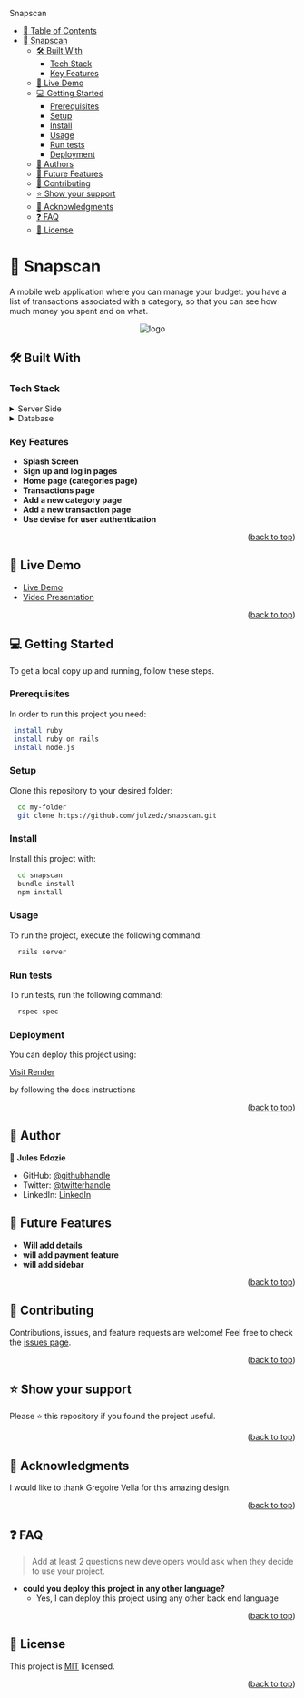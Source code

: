 <a name="readme-top"></a>

<!-- TABLE OF CONTENTS -->

 Snapscan
 
 - [📗 Table of Contents](#-table-of-contents)
- [📖 Snapscan ](#-snapscan-)
  - [🛠 Built With ](#-built-with-)
    - [Tech Stack ](#tech-stack-)
    - [Key Features ](#key-features-)
  - [🚀 Live Demo ](#-live-demo-)
  - [💻 Getting Started ](#-getting-started-)
    - [Prerequisites](#prerequisites)
    - [Setup](#setup)
    - [Install](#install)
    - [Usage](#usage)
    - [Run tests](#run-tests)
    - [Deployment](#deployment)
  - [👥 Authors ](#-authors-)
  - [🔭 Future Features ](#-future-features-)
  - [🤝 Contributing ](#-contributing-)
  - [⭐️ Show your support ](#️-show-your-support-)
  - [🙏 Acknowledgments ](#-acknowledgments-)
  - [❓ FAQ ](#-faq-)
  - [📝 License ](#-license-)
    
<!-- PROJECT DESCRIPTION -->

# 📖 Snapscan <a name="about-project"></a>


A mobile web application where you can manage your budget: you have a list of transactions associated with a category, so that you can see how much money you spent and on what.


<div align="center">
  <img src="./app/assets/images/diagram.png" alt="logo" />
  <br/>
</div>


## 🛠 Built With <a name="built-with"></a>
### Tech Stack <a name="tech-stack"></a>

<details>
  <summary>Server Side</summary>
  <ul>
    <li><a href="https://www.rubyonrails.org/en/">Ruby on Rails</a></li>
    <li><a href="https://www.ruby-lang.org/en/">Ruby</a></li>
    <li><a href="https://www.w3.org/Style/CSS/Overview.en.html">CSS</a></li>
  </ul>
</details>

<details>
<summary>Database</summary>
  <ul>
    <li><a href="https://www.postgresql.org/">PostgreSQL</a></li>
  </ul>
 
</details>

<!-- Features -->

### Key Features <a name="key-features"></a>
- **Splash Screen**
- **Sign up and log in pages**
- **Home page (categories page)**
- **Transactions page**
- **Add a new category page**
- **Add a new transaction page**
- **Use devise for user authentication**
<p align="right">(<a href="#readme-top">back to top</a>)</p>

## 🚀 Live Demo <a name="live-demo"></a>
- <a href="https://snapscan-89o4.onrender.com/">Live Demo</a>
- [Video Presentation](https://www.loom.com/share/a5387e7ca63342988e5defaa5607dd94?sid=55bafea5-ea2f-4bec-ac24-3ee12e540bb7)

<p align="right">(<a href="#readme-top">back to top</a>)</p>

<!-- GETTING STARTED -->
## 💻 Getting Started <a name="getting-started"></a>
To get a local copy up and running, follow these steps.
### Prerequisites
In order to run this project you need:
```sh
 install ruby
 install ruby on rails
 install node.js
```
### Setup
Clone this repository to your desired folder:
```sh
  cd my-folder
  git clone https://github.com/julzedz/snapscan.git
```
### Install
Install this project with:
```sh
  cd snapscan
  bundle install
  npm install
```
### Usage
To run the project, execute the following command:
```sh
  rails server
```
### Run tests
To run tests, run the following command:
```sh
  rspec spec
```

### Deployment

You can deploy this project using:

 <a href="https://render.com/">Visit Render</a>
  
  by following the docs instructions

  
<p align="right">(<a href="#readme-top">back to top</a>)</p>

## 👥 Author <a name="authors"></a>

👤 **Jules Edozie**

- GitHub: [@githubhandle](https://github.com/julzedz)
- Twitter: [@twitterhandle](https://twitter.com/julzedz)
- LinkedIn: [LinkedIn](https://linkedin.com/in/julesedozie/ )

## 🔭 Future Features <a name="future-features"></a>

- **Will add details**
- **will add payment feature**
- **will add sidebar**
  
<p align="right">(<a href="#readme-top">back to top</a>)</p>

## 🤝 Contributing <a name="contributing"></a>

Contributions, issues, and feature requests are welcome!
Feel free to check the [issues page](https://github.com/julzedz/snapscan/issues).
<p align="right">(<a href="#readme-top">back to top</a>)</p>

## ⭐️ Show your support <a name="support"></a>

Please ⭐️ this repository if you found the project useful.
<p align="right">(<a href="#readme-top">back to top</a>)</p>

## 🙏 Acknowledgments <a name="acknowledgements"></a>

I would like to thank Gregoire Vella for this amazing design.
<p align="right">(<a href="#readme-top">back to top</a>)</p>

## ❓ FAQ <a name="faq"></a>

> Add at least 2 questions new developers would ask when they decide to use your project.
- **could you deploy this project in any other language?**
  - Yes, I can deploy this project using any other back end language
  
<p align="right">(<a href="#readme-top">back to top</a>)</p>

## 📝 License <a name="license"></a>
This project is [MIT](./LICENSE) licensed.

<p align="right">(<a href="#readme-top">back to top</a>)</p>
